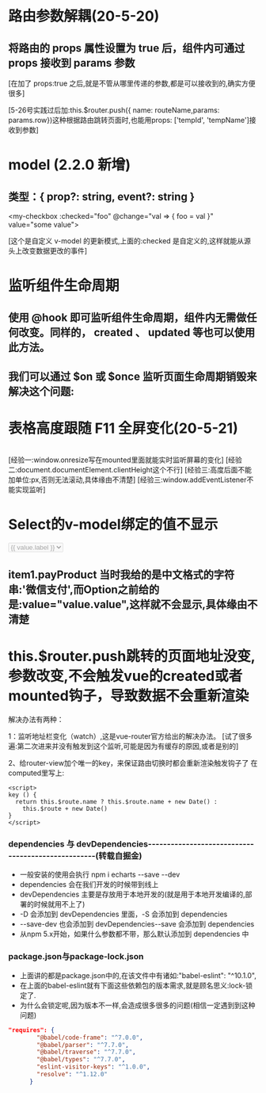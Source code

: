 <!--
 * @Author: 高腾
 * @Description:
 * @Date: 2020-05-20 10:36:05
-->

# 路由参数解耦(20-5-20)

## 将路由的 props 属性设置为 true 后，组件内可通过 props 接收到 params 参数

  <script >
  const router = new VueRouter({
      routes: [{
          path: '/user/:id',
          component: User,
          props: true // 加了这个
      }]
  })
  export default {
      props: ['id'],// 在加props之后用这个
      methods: {
          getParamsId() {
            return this.id // 在加props之后用这个
            // 在组件中使用 $route 会使之与其对应路由形成高度耦合，从而使组件只能在某些特定的 URL 上使用，限制了其灵活性
            // 正确的做法是通过 props 解耦
            // return this.$route.params.id // 在加props之前用这个
          }
      }
  }
  // 另外你还可以通过函数模式来返回 props
  const router = new VueRouter({
      routes: [{
          path: '/user/:id',
          component: User,
          props: (route) => ({
              id: route.query.id
          })
      }]
  })
  </script>

[在加了 props:true 之后,就是不管从哪里传递的参数,都是可以接收到的,确实方便很多]

[5-26号实践过后加:this.$router.push({ name: routeName,params: params.row})这种根据路由跳转页面时,也能用props: ['tempId', 'tempName']接收到参数]

# model (2.2.0 新增)

## 类型：{ prop?: string, event?: string }

  <!-- 
  - 允许一个自定义组件在使用 v-model 时定制 prop 和 event。默认情况下，一个组件上的 v-model 会把 value 用作
  - prop 且把 input 用作 event，但是一些输入类型比如单选框和复选框按钮可能想使用 value prop 来达到不同的目的。
  - 使用 model 选项可以回避这些情况产生的冲突。 
  -->

<my-checkbox v-model="foo" value="some value"></my-checkbox>

  <script >
  Vue.component('my-checkbox', {
    model: {
      prop: 'checked',
      event: 'change'
    },
    props: {
      value: String, // this allows using the `value` prop for a different purpose
      checked: { // use `checked` as the prop which take the place of `value`
        type: Number,
        default: 0
      }
    }
  })
  </script>
  <!-- 上述代码相当于下面这个:-->

<my-checkbox :checked="foo" @change="val => { foo = val }" value="some value">
</my-checkbox>

[这个是自定义 v-model 的更新模式,上面的:checked 是自定义的,这样就能从源头上改变数据更改的事件]

# 监听组件生命周期

## 使用 @hook 即可监听组件生命周期，组件内无需做任何改变。同样的， created 、 updated 等也可以使用此方法。

<template>
    <List @hook:mounted="listenMounted" />
</template>
<!-- 程序化的事件侦听器
比如，在页面挂载时定义计时器，需要在页面销毁时清除定时器。这看起来没什么问题。但仔细一看 this.timer 唯一的作用只是为了能够在 beforeDestroy 内取到计时器序号，除此之外没有任何用处。 -->
<script >
export default {
    mounted() {
      this.timer = setInterval(() => {
          console.log(Date.now())
      }, 1000)
    },
    beforeDestroy() {
      clearInterval(this.timer)
    }
}
//  如果可以的话最好只有生命周期钩子可以访问到它。这并不算严重的问题，但是它可以被视为杂物。
</script>

## 我们可以通过 $on 或 $once 监听页面生命周期销毁来解决这个问题:

<script >
export default {
    mounted() {
        this.createInterval('hello')
        this.createInterval('world')
    },
    createInterval(msg) {
        let timer = setInterval(() => {
            console.log(msg)
        }, 1000)
        this.$once('hook:beforeDestroy', function() {
            clearInterval(timer)
        })
    }
// 使用这个方法后，即使我们同时创建多个计时器，也不影响效果。因为它们会在页面销毁后程序化的自主清除。
}</script>

# 表格高度跟随 F11 全屏变化(20-5-21)
<Table :height="table_height"></Table>
<script >
  export default {
    data() {
      table_height: 0
    },
    mounted() {
      // 动态设置背景图的高度为浏览器可视区域高度
      this.table_height = `${document.body.clientHeight - 330}`
      console.log('高度1:', JSON.parse(JSON.stringify(this.table_height)))
      // 然后监听window的resize事件．在浏览器窗口变化时再设置下表格高度．
      const that = this
      window.onresize = function temp() {
        that.table_height = `${document.body.clientHeight - 330}`
        console.log('高度2:', JSON.parse(JSON.stringify(that.table_height)))
      }
      // window.addEventListener('resize', function () {
      //   that.table_height = `${document.body.clientHeight - 200}px`
      //   // document.body.clientWidth;
      // })
    }
  }
}</script>

[经验一:window.onresize写在mounted里面就能实时监听屏幕的变化]
[经验二:document.documentElement.clientHeight这个不行]
[经验三:高度后面不能加单位:px,否则无法滚动,具体缘由不清楚]
[经验三:window.addEventListener不能实现监听]

# Select的v-model绑定的值不显示
  <Select v-model="item1.payProduct" clearable filterable placeholder="请选择支付产品" disabled>
    <Option v-for="(value, key) in payProducts" :value="value.label" :key="key">{{ value.label }}</Option>
  </Select>
  <script>
  payProducts = {
    A: {
      value: 'a_pay',
      label: '支付宝支付',
      color: 'green'
    },
    B: {
      value: 'b_pay',
      label: '微信支付',
      color: 'blue'
    }
  }
  </script>

##  item1.payProduct 当时我给的是中文格式的字符串:'微信支付',而Option之前给的是:value="value.value",这样就不会显示,具体缘由不清楚

# this.$router.push跳转的页面地址没变,参数改变,不会触发vue的created或者mounted钩子，导致数据不会重新渲染

解决办法有两种：

1：监听地址栏变化（watch）,这是vue-router官方给出的解决办法。
[试了很多遍:第二次进来并没有触发到这个监听,可能是因为有缓存的原因,或者是别的]

2、给router-view加个唯一的key，来保证路由切换时都会重新渲染触发钩子了
<router-view ref="child" :key="key" />
在computed里写上:
```
<script>
key () {
  return this.$route.name ? this.$route.name + new Date() :
    this.$route + new Date()
}
</script>
```

### dependencies 与 devDependencies---------------------------------------------------(转载自掘金)
- 一般安装的使用会执行 npm i echarts --save --dev
- dependencies 会在我们开发的时候带到线上
- devDependencies 主要是存放用于本地开发的(就是用于本地开发编译的,部署的时候就用不上了)
- -D 会添加到 devDependencies 里面，-S 会添加到 dependencies
- --save-dev 也会添加到 devDependencies--save 会添加到 dependencies
- 从npm 5.x开始，如果什么参数都不带，那么默认添加到 dependencies 中
### package.json与package-lock.json
- 上面讲的都是package.json中的,在该文件中有诸如:"babel-eslint": "^10.1.0",
- 在上面的babel-eslint就有下面这些依赖包的版本需求,就是顾名思义:lock-锁定了.
- 为什么会锁定呢,因为版本不一样,会造成很多很多的问题(相信一定遇到到这种问题)
```json
"requires": {
        "@babel/code-frame": "^7.0.0",
        "@babel/parser": "^7.7.0",
        "@babel/traverse": "^7.7.0",
        "@babel/types": "^7.7.0",
        "eslint-visitor-keys": "^1.0.0",
        "resolve": "^1.12.0"
      }
```
